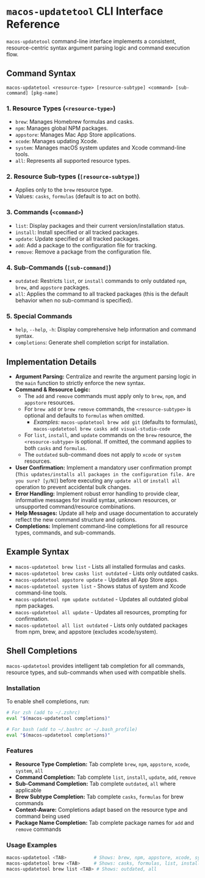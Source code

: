 # `macos-updatetool` CLI Interface Reference

`macos-updatetool` command-line interface implements a consistent, resource-centric syntax argument parsing logic and command execution flow.

## Command Syntax

`macos-updatetool <resource-type> [resource-subtype] <command> [sub-command] [pkg-name]`

### 1. Resource Types (`<resource-type>`)

- `brew`: Manages Homebrew formulas and casks.
- `npm`: Manages global NPM packages.
- `appstore`: Manages Mac App Store applications.
- `xcode`: Manages updating Xcode.
- `system`: Manages macOS system updates and Xcode command-line tools.
- `all`: Represents all supported resource types.

### 2. Resource Sub-types (`[resource-subtype]`)

- Applies only to the `brew` resource type.
- Values: `casks`, `formulas` (default is to act on both).

### 3. Commands (`<command>`)

- `list`: Display packages and their current version/installation status.
- `install`: Install specified or all tracked packages.
- `update`: Update specified or all tracked packages.
- `add`: Add a package to the configuration file for tracking.
- `remove`: Remove a package from the configuration file.

### 4. Sub-Commands (`[sub-command]`)

- `outdated`: Restricts `list`, or `install` commands to only outdated `npm`, `brew`, and `appstore` packages.
- `all`: Applies the command to all tracked packages (this is the default behavior when no sub-command is specified).

### 5. Special Commands

- `help`, `--help`, `-h`: Display comprehensive help information and command syntax.
- `completions`: Generate shell completion script for installation.

## Implementation Details

- **Argument Parsing:** Centralize and rewrite the argument parsing logic in the `main` function to strictly enforce the new syntax.
- **Command & Resource Logic:**
  - The `add` and `remove` commands must apply only to `brew`, `npm`, and `appstore` resources.
  - For `brew add` or `brew remove` commands, the `<resource-subtype>` is optional and defaults to `formulas` when omitted.
    - _Examples:_ `macos-updatetool brew add git` (defaults to formulas), `macos-updatetool brew casks add visual-studio-code`
  - For `list`, `install`, and `update` commands on the `brew` resource, the `<resource-subtype>` is optional. If omitted, the command applies to both `casks` and `formulas`.
  - The `outdated` sub-command does not apply to `xcode` or `system` resources.
- **User Confirmation:** Implement a mandatory user confirmation prompt (`This updates/installs all packages in the configuration file. Are you sure? [y/N]`) before executing any `update all` or `install all` operation to prevent accidental bulk changes.
- **Error Handling:** Implement robust error handling to provide clear, informative messages for invalid syntax, unknown resources, or unsupported command/resource combinations.
- **Help Messages:** Update all help and usage documentation to accurately reflect the new command structure and options.
- **Completions:** Implement command-line completions for all resource types, commands, and sub-commands.

## Example Syntax

- `macos-updatetool brew list` - Lists all installed formulas and casks.
- `macos-updatetool brew casks list outdated` - Lists only outdated casks.
- `macos-updatetool appstore update` - Updates all App Store apps.
- `macos-updatetool system list` - Shows status of system and Xcode command-line tools.
- `macos-updatetool npm update outdated` - Updates all outdated global npm packages.
- `macos-updatetool all update` - Updates all resources, prompting for confirmation.
- `macos-updatetool all list outdated` - Lists only outdated packages from npm, brew, and appstore (excludes xcode/system).

## Shell Completions

`macos-updatetool` provides intelligent tab completion for all commands, resource types, and sub-commands when used with compatible shells.

### Installation

To enable shell completions, run:

```bash
# For zsh (add to ~/.zshrc)
eval "$(macos-updatetool completions)"

# For bash (add to ~/.bashrc or ~/.bash_profile)
eval "$(macos-updatetool completions)"
```

### Features

- **Resource Type Completion:** Tab complete `brew`, `npm`, `appstore`, `xcode`, `system`, `all`
- **Command Completion:** Tab complete `list`, `install`, `update`, `add`, `remove`
- **Sub-Command Completion:** Tab complete `outdated`, `all` where applicable
- **Brew Subtype Completion:** Tab complete `casks`, `formulas` for brew commands
- **Context-Aware:** Completions adapt based on the resource type and command being used
- **Package Name Completion:** Tab complete package names for `add` and `remove` commands

### Usage Examples

```bash
macos-updatetool <TAB>          # Shows: brew, npm, appstore, xcode, system, all
macos-updatetool brew <TAB>     # Shows: casks, formulas, list, install, update, add, remove
macos-updatetool brew list <TAB> # Shows: outdated, all
```
